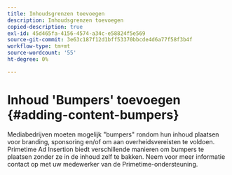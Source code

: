 ```yaml
---
title: Inhoudsgrenzen toevoegen
description: Inhoudsgrenzen toevoegen
copied-description: true
exl-id: 45d465fa-4156-4574-a34c-e58824f5e569
source-git-commit: 3e63c187f12d1bff53370bbcde4d6a77f58f3b4f
workflow-type: tm+mt
source-wordcount: '55'
ht-degree: 0%

---
```


# Inhoud &#39;Bumpers&#39; toevoegen {#adding-content-bumpers}

Mediabedrijven moeten mogelijk &quot;bumpers&quot; rondom hun inhoud plaatsen voor branding, sponsoring en/of om aan overheidsvereisten te voldoen. Primetime Ad Insertion biedt verschillende manieren om bumpers te plaatsen zonder ze in de inhoud zelf te bakken. Neem voor meer informatie contact op met uw medewerker van de Primetime-ondersteuning.
